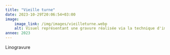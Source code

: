 ```yaml
---
title: "Vieille turne"
date: 2023-10-29T20:06:54+03:00
image:
    image_link: /img/images/vieilleturne.webp
    alt: Visuel représentant une gravure réalisée via la technique d'impression en creux tetrapak.
annee: 2023
---
```

Linogravure